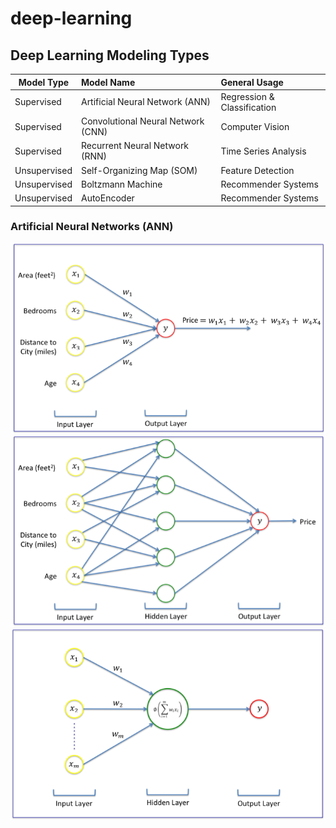 # deep-learning

## Deep Learning Modeling Types

| Model Type |  Model Name | General Usage |
| ---------------------------------------- | :---  | :--- |
| Supervised | Artificial Neural Network (ANN) | Regression & Classification | 
| Supervised | Convolutional Neural Network (CNN) | Computer Vision |
| Supervised | Recurrent Neural Network (RNN) | Time Series Analysis  | 
| Unsupervised | Self-Organizing Map (SOM) | Feature Detection |
| Unsupervised | Boltzmann Machine | Recommender Systems |
| Unsupervised | AutoEncoder | Recommender Systems |

### Artificial Neural Networks (ANN)

![Basis of ANN](/Images/basis_of_ANN.png?raw=true "Basis of Artificial Neural Networks (ANN)")
![Simple ANN](/Images/simple_ANN.png?raw=true "Simple ANN")
![Summary of ANN](/Images/summary_of_ANN.png?raw=true "Summary of ANN")
